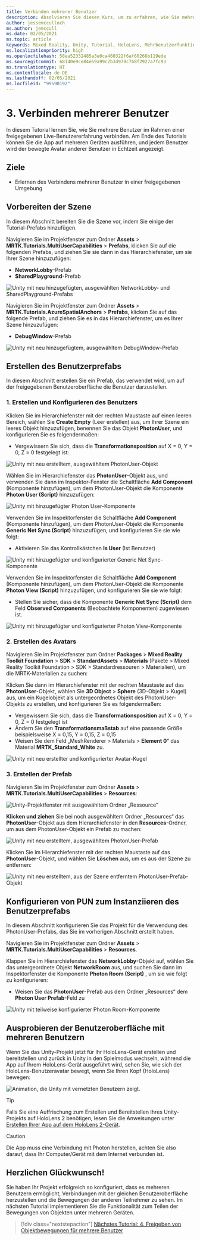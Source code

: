 ```yaml
---
title: Verbinden mehrerer Benutzer
description: Absolvieren Sie diesen Kurs, um zu erfahren, wie Sie mehrere Benutzer in einer HoloLens 2-Mixed Reality-Anwendung verbinden.
author: jessemcculloch
ms.author: jemccull
ms.date: 02/05/2021
ms.topic: article
keywords: Mixed Reality, Unity, Tutorial, HoloLens, Mehrbenutzerfunktionen, Photon, MRTK, Mixed Reality Toolkit, UWP, Azure Spatial Anchors
ms.localizationpriority: high
ms.openlocfilehash: 58ea52332485a3e0ca460322f6af60266b119ede
ms.sourcegitcommit: 68140e9ce84e69a99c2b3d970c7b8f2927a7fc93
ms.translationtype: HT
ms.contentlocale: de-DE
ms.lasthandoff: 02/05/2021
ms.locfileid: "99590192"
---
```

# <a name="3-connecting-multiple-users"></a>3. Verbinden mehrerer Benutzer

In diesem Tutorial lernen Sie, wie Sie mehrere Benutzer im Rahmen einer freigegebenen Live-Benutzererfahrung verbinden. Am Ende des Tutorials können Sie die App auf mehreren Geräten ausführen, und jedem Benutzer wird der bewegte Avatar anderer Benutzer in Echtzeit angezeigt.

## <a name="objectives"></a>Ziele

* Erlernen des Verbindens mehrerer Benutzer in einer freigegebenen Umgebung

## <a name="preparing-the-scene"></a>Vorbereiten der Szene

In diesem Abschnitt bereiten Sie die Szene vor, indem Sie einige der Tutorial-Prefabs hinzufügen.

Navigieren Sie im Projektfenster zum Ordner **Assets** > **MRTK.Tutorials.MultiUserCapabilities** > **Prefabs**, klicken Sie auf die folgenden Prefabs, und ziehen Sie sie dann in das Hierarchiefenster, um sie Ihrer Szene hinzuzufügen:

* **NetworkLobby**-Prefab
* **SharedPlayground**-Prefab

![Unity mit neu hinzugefügten, ausgewählten NetworkLobby- und SharedPlayground-Prefabs](images/mr-learning-sharing/sharing-03-section1-step1-1.png)

Navigieren Sie im Projektfenster zum Ordner **Assets** > **MRTK.Tutorials.AzureSpatialAnchors** > **Prefabs**, klicken Sie auf das folgende Prefab, und ziehen Sie es in das Hierarchiefenster, um es Ihrer Szene hinzuzufügen:

* **DebugWindow**-Prefab

![Unity mit neu hinzugefügtem, ausgewähltem DebugWindow-Prefab](images/mr-learning-sharing/sharing-03-section1-step1-2.png)

## <a name="creating-the-user-prefab"></a>Erstellen des Benutzerprefabs

In diesem Abschnitt erstellen Sie ein Prefab, das verwendet wird, um auf der freigegebenen Benutzeroberfläche die Benutzer darzustellen.

### <a name="1-create-and-configure-the-user"></a>1. Erstellen und Konfigurieren des Benutzers

Klicken Sie im Hierarchiefenster mit der rechten Maustaste auf einen leeren Bereich, wählen Sie **Create Empty** (Leer erstellen) aus, um Ihrer Szene ein leeres Objekt hinzuzufügen, benennen Sie das Objekt **PhotonUser**, und konfigurieren Sie es folgendermaßen:

* Vergewissern Sie sich, dass die **Transformationsposition** auf X = 0, Y = 0, Z = 0 festgelegt ist:

![Unity mit neu erstelltem, ausgewähltem PhotonUser-Objekt](images/mr-learning-sharing/sharing-03-section2-step1-1.png)

Wählen Sie im Hierarchiefenster das **PhotonUser**-Objekt aus, und verwenden Sie dann im Inspektor-Fenster die Schaltfläche **Add Component** (Komponente hinzufügen), um dem PhotonUser-Objekt die Komponente **Photon User (Script)** hinzuzufügen:

![Unity mit hinzugefügter Photon User-Komponente](images/mr-learning-sharing/sharing-03-section2-step1-2.png)

Verwenden Sie im Inspektorfenster die Schaltfläche **Add Component** (Komponente hinzufügen), um dem PhotonUser-Objekt die Komponente **Generic Net Sync (Script)** hinzuzufügen, und konfigurieren Sie sie wie folgt:

* Aktivieren Sie das Kontrollkästchen **Is User** (Ist Benutzer)

![Unity mit hinzugefügter und konfigurierter Generic Net Sync-Komponente](images/mr-learning-sharing/sharing-03-section2-step1-3.png)

Verwenden Sie im Inspektorfenster die Schaltfläche **Add Component** (Komponente hinzufügen), um dem PhotonUser-Objekt die Komponente **Photon View (Script)** hinzuzufügen, und konfigurieren Sie sie wie folgt:

* Stellen Sie sicher, dass die Komponente **Generic Net Sync (Script)** dem Feld **Observed Components** (Beobachtete Komponenten) zugewiesen ist.

![Unity mit hinzugefügter und konfigurierter Photon View-Komponente](images/mr-learning-sharing/sharing-03-section2-step1-4.png)

### <a name="2-create-the-avatar"></a>2. Erstellen des Avatars

Navigieren Sie im Projektfenster zum Ordner **Packages** > **Mixed Reality Toolkit Foundation** > **SDK** > **StandardAssets** > **Materials** (Pakete > Mixed Reality Toolkit Foundation > SDK > Standardressouren > Materialien), um die MRTK-Materialien zu suchen:

Klicken Sie dann im Hierarchiefenster mit der rechten Maustaste auf das **PhotonUser**-Objekt, wählen Sie **3D Object** > **Sphere** (3D-Objekt > Kugel) aus, um ein Kugelobjekt als untergeordnetes Objekt des PhotonUser-Objekts zu erstellen, und konfigurieren Sie es folgendermaßen:

* Vergewissern Sie sich, dass die **Transformationsposition** auf X = 0, Y = 0, Z = 0 festgelegt ist
* Ändern Sie den **Transformationsmaßstab** auf eine passende Größe beispielsweise X = 0,15, Y = 0,15, Z = 0,15
* Weisen Sie dem Feld „MeshRenderer > Materials > **Element 0**“ das Material **MRTK_Standard_White** zu.

![Unity mit neu erstellter und konfigurierter Avatar-Kugel](images/mr-learning-sharing/sharing-03-section2-step2-1.png)

### <a name="3-create-the-prefab"></a>3. Erstellen der Prefab

Navigieren Sie im Projektfenster zum Ordner **Assets** > **MRTK.Tutorials.MultiUserCapabilities** > **Resources**:

![Unity-Projektfenster mit ausgewähltem Ordner „Ressource“](images/mr-learning-sharing/sharing-03-section2-step3-1.png)

**Klicken und ziehen** Sie bei noch ausgewähltem Ordner „Resources“ das **PhotonUser**-Objekt aus dem Hierarchiefenster in den **Resources**-Ordner, um aus dem PhotonUser-Objekt ein Prefab zu machen:

![Unity mit neu erstelltem, ausgewähltem PhotonUser-Prefab](images/mr-learning-sharing/sharing-03-section2-step3-2.png)

Klicken Sie im Hierarchiefenster mit der rechten Maustaste auf das **PhotonUser**-Objekt, und wählen Sie **Löschen** aus, um es aus der Szene zu entfernen:

![Unity mit neu erstelltem, aus der Szene entferntem PhotonUser-Prefab-Objekt](images/mr-learning-sharing/sharing-03-section2-step3-3.png)

## <a name="configuring-pun-to-instantiate-the-user-prefab"></a>Konfigurieren von PUN zum Instanziieren des Benutzerprefabs

In diesem Abschnitt konfigurieren Sie das Projekt für die Verwendung des PhotonUser-Prefabs, das Sie im vorherigen Abschnitt erstellt haben.

Navigieren Sie im Projektfenster zum Ordner **Assets** > **MRTK.Tutorials.MultiUserCapabilities** > **Resources**.

Klappen Sie im Hierarchiefenster das **NetworkLobby**-Objekt auf, wählen Sie das untergeordnete Objekt **NetworkRoom** aus, und suchen Sie dann im Inspektorfenster die Komponente **Photon Room (Script)** , um sie wie folgt zu konfigurieren:

* Weisen Sie das **PhotonUser**-Prefab aus dem Ordner „Resources“ dem **Photon User Prefab**-Feld zu

![Unity mit teilweise konfigurierter Photon Room-Komponente](images/mr-learning-sharing/sharing-03-section3-step1-1.png)

## <a name="trying-the-experience-with-multiple-users"></a>Ausprobieren der Benutzeroberfläche mit mehreren Benutzern

Wenn Sie das Unity-Projekt jetzt für Ihr HoloLens-Gerät erstellen und bereitstellen und zurück in Unity in den Spielmodus wechseln, während die App auf Ihrem HoloLens-Gerät ausgeführt wird, sehen Sie, wie sich der HoloLens-Benutzeravatar bewegt, wenn Sie Ihren Kopf (HoloLens) bewegen:

![Animation, die Unity mit vernetzten Benutzern zeigt.](images/mr-learning-sharing/sharing-03-section4-step1-1.gif)

> [!TIP]
> Falls Sie eine Auffrischung zum Erstellen und Bereitstellen Ihres Unity-Projekts auf HoloLens 2 benötigen, lesen Sie die Anweisungen unter [Erstellen Ihrer App auf dem HoloLens 2-Gerät](mr-learning-base-02.md#building-your-application-to-your-hololens-2).

> [!CAUTION]
> Die App muss eine Verbindung mit Photon herstellen, achten Sie also darauf, dass Ihr Computer/Gerät mit dem Internet verbunden ist.

## <a name="congratulations"></a>Herzlichen Glückwunsch!

Sie haben Ihr Projekt erfolgreich so konfiguriert, dass es mehreren Benutzern ermöglicht, Verbindungen mit der gleichen Benutzeroberfläche herzustellen und die Bewegungen der anderen Teilnehmer zu sehen. Im nächsten Tutorial implementieren Sie die Funktionalität zum Teilen der Bewegungen von Objekten unter mehreren Geräten.

> [!div class="nextstepaction"]
> [Nächstes Tutorial: 4. Freigeben von Objektbewegungen für mehrere Benutzer](mr-learning-sharing-04.md)
